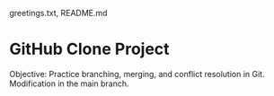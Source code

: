  greetings.txt, README.md
 # GitHub Clone Project
Objective: Practice branching, merging, and conflict resolution in Git.
Modification in the main branch.

